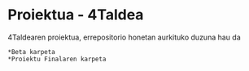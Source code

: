 # Proiektua - 4Taldea

4Taldearen proiektua, errepositorio honetan aurkituko duzuna hau da

	*Beta karpeta
	*Proiektu Finalaren karpeta
	

